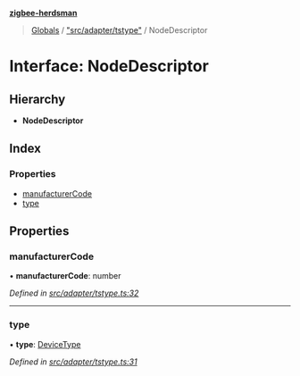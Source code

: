 **[zigbee-herdsman](../README.md)**

> [Globals](../README.md) / ["src/adapter/tstype"](../modules/_src_adapter_tstype_.md) / NodeDescriptor

# Interface: NodeDescriptor

## Hierarchy

* **NodeDescriptor**

## Index

### Properties

* [manufacturerCode](_src_adapter_tstype_.nodedescriptor.md#manufacturercode)
* [type](_src_adapter_tstype_.nodedescriptor.md#type)

## Properties

### manufacturerCode

•  **manufacturerCode**: number

*Defined in [src/adapter/tstype.ts:32](https://github.com/GrandeurSmart/gza-core/blob/master/src/src/adapter/tstype.ts#L32)*

___

### type

•  **type**: [DeviceType](../modules/_src_adapter_tstype_.md#devicetype)

*Defined in [src/adapter/tstype.ts:31](https://github.com/GrandeurSmart/gza-core/blob/master/src/src/adapter/tstype.ts#L31)*
